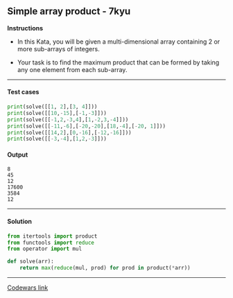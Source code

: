 ## Simple array product - 7kyu

**Instructions**

- In this Kata, you will be given a multi-dimensional array containing 2 or more sub-arrays of integers. 

- Your task is to find the maximum product that can be formed by taking any one element from each sub-array.

---

#### Test cases

```python
print(solve([[1, 2],[3, 4]]))
print(solve([[10,-15],[-1,-3]]))
print(solve([[-1,2,-3,4],[1,-2,3,-4]]))
print(solve([[-11,-6],[-20,-20],[18,-4],[-20, 1]]))
print(solve([[14,2],[0,-16],[-12,-16]]))
print(solve([[-3,-4],[1,2,-3]]))
```

#### Output 

```
8
45
12
17600
3584
12
```

---

#### Solution

```python
from itertools import product
from functools import reduce
from operator import mul

def solve(arr):
    return max(reduce(mul, prod) for prod in product(*arr))
```

---

[Codewars link](https://www.codewars.com/kata/5d0365accfd09600130a00c9)
